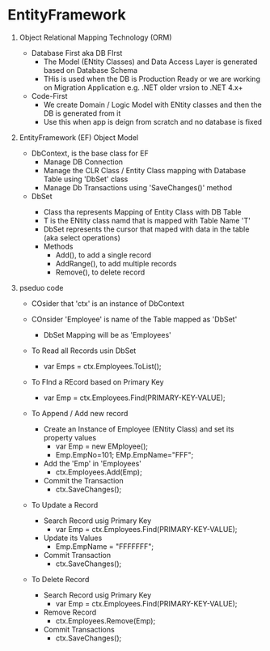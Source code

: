 # EntityFramework
1. Object Relational Mapping Technology (ORM)
	- Database First aka DB FIrst
		- The Model (ENtity Classes) and Data Access Layer is generated based on Database Schema
		- THis is used when the DB is Production Ready or we are working on Migration Application e.g. .NET older vrsion to .NET 4.x+
	- Code-First 
		- We create Domain / Logic Model with ENtity classes and then the DB is generated from it
		- Use this when app is deign from scratch and no database is fixed
2. EntityFramework (EF) Object Model
	- DbContext, is the base class for EF
		- Manage DB Connection
		- Manage the CLR Class /  Entity Class mapping with Database Table using 'DbSet<T>' class
		- Manage Db Transactions using 'SaveChanges()' method
	- DbSet<T>
		- Class tha represents Mapping of Entity Class with DB Table
		- T is the ENtity class namd that is mapped with Table Name 'T'
		- DbSet represents the cursor that maped with data in the table (aka select operations)
		- Methods
			- Add(), to add a single record
			- AddRange(), to add multiple records
			- Remove(), to delete  record

3. pseduo code
	- COsider that 'ctx' is an instance of DbContext
	- COnsider 'Employee' is name of the Table mapped as 'DbSet<Employee>'
		- DbSet<Employee> Mapping will be as 'Employees'

	- To Read all Records usin DbSet
		- var Emps = ctx.Employees.ToList();
	- To FInd a REcord based on Primary Key
		- var Emp = ctx.Employees.Find(PRIMARY-KEY-VALUE);
	- To Append /  Add new record
		- Create an Instance of Employee (ENtity Class) and set its property values
			- var Emp = new EMployee();
			- Emp.EmpNo=101; EMp.EmpName="FFF";
		- Add the 'Emp' in 'Employees'
			- ctx.Employees.Add(Emp);
		- Commit the Transaction
			- ctx.SaveChanges();
	- To Update a Record 
		- Search Record usig Primary Key 
			- var Emp = ctx.Employees.Find(PRIMARY-KEY-VALUE);
		- Update its Values
			- Emp.EmpName = "FFFFFFF";
		- Commit Transaction
			- ctx.SaveChanges();
	- To Delete Record
		- Search Record usig Primary Key 
			- var Emp = ctx.Employees.Find(PRIMARY-KEY-VALUE);
		- Remove Record
			- ctx.Employees.Remove(Emp);
		- Commit Transactions
			- ctx.SaveChanges();
